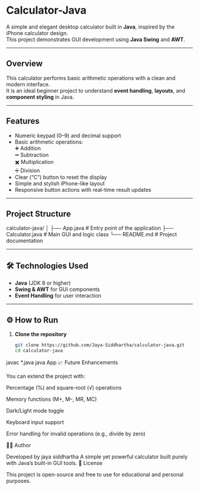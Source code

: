 #  Calculator-Java

A simple and elegant desktop calculator built in **Java**, inspired by the iPhone calculator design.  
This project demonstrates GUI development using **Java Swing** and **AWT**.

---

##  Overview

This calculator performs basic arithmetic operations with a clean and modern interface.  
It is an ideal beginner project to understand **event handling**, **layouts**, and **component styling** in Java.

---

##  Features

- Numeric keypad (0–9) and decimal support  
- Basic arithmetic operations:  
  ➕ Addition  
  ➖ Subtraction  
  ✖️ Multiplication  
  ➗ Division  
- Clear (“C”) button to reset the display  
- Simple and stylish iPhone-like layout  
- Responsive button actions with real-time result updates

---

##  Project Structure

calculator-java/
│
├── App.java # Entry point of the application
├── Calculator.java # Main GUI and logic class
└── README.md # Project documentation



---

## 🛠️ Technologies Used

- **Java** (JDK 8 or higher)
- **Swing & AWT** for GUI components
- **Event Handling** for user interaction

---

## ⚙️ How to Run

1. **Clone the repository**
   ```bash
   git clone https://github.com/Jaya-Siddhartha/calculator-java.git
   cd calculator-java
javac *.java
java App
📈 Future Enhancements

You can extend the project with:

Percentage (%) and square-root (√) operations

Memory functions (M+, M–, MR, MC)

Dark/Light mode toggle

Keyboard input support

Error handling for invalid operations (e.g., divide by zero)

👨‍💻 Author

Developed by jaya siddhartha
A simple yet powerful calculator built purely with Java’s built-in GUI tools.
📜 License

This project is open-source and free to use for educational and personal purposes.
